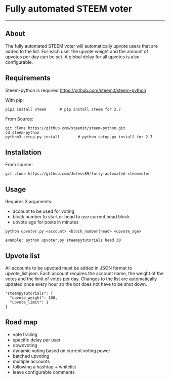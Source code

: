 # Fully automated STEEM voter
---
## About

The fully automated STEEM voter will automatically upvote users that are added to the list. For each user the upvote weight and the amount of upvotes per day can be set. A global delay for all upvotes is also configurable.

## Requirements

Steem-python is required
https://github.com/steemit/steem-python

With pip:

```
pip3 install steem      # pip install steem for 2.7
```

From Source:

```
git clone https://github.com/steemit/steem-python.git
cd steem-python
python3 setup.py install        # python setup.py install for 2.7
```

## Installation

From source:

```
git clone https://github.com/Juless89/fully-automated-steemvoter
```



## Usage

Requires 3 arguments:
- account to be used for voting
- block number to start or head to use current head block
- upvote age for posts in minutes

```
python upvoter.py <account> <block_number|head> <upvote_age>

example: python upvoter.py steempytutorials head 30
```

## Upvote list

All accounts to be upvoted must be added in JSON format to upvote_list.json. Each account requires the account name, the weight of the votes and the limit of votes per day. Changes to the list are automatically updated once every hour so the bot does not have to be shut down.

```
"steempytutorials": {
  "upvote_weight": 100,
  "upvote_limit": 1
}
```

## Road map

- vote trailing
- specific delay per user
- downvoting
- dynamic voting based on current voting power
- batched upvoting
- multiple accounts
- following a hashtag + whitelist
- leave configurable comments
